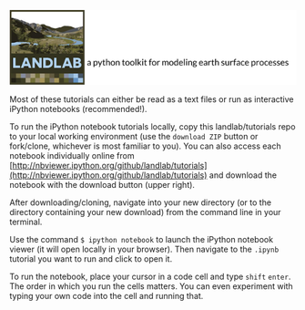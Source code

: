 [![Landlab header](./landlab_header.png)](http://landlab.github.io)

Most of these tutorials can either be read as a text files or run as interactive iPython notebooks (recommended!).

To run the iPython notebook tutorials locally, copy this landlab/tutorials repo to your local working environment (use the ``download ZIP`` button or fork/clone, whichever is most familiar to you). You can also access each notebook individually online from [http://nbviewer.ipython.org/github/landlab/tutorials](http://nbviewer.ipython.org/github/landlab/tutorials) and download the notebook with the download button (upper right).

After downloading/cloning, navigate into your new directory (or to the directory containing your new download) from the command line in your terminal.

Use the command ``$ ipython notebook`` to launch the iPython notebook viewer (it will open locally in your browser). Then navigate to the ``.ipynb`` tutorial you want to run and click to open it.

To run the notebook, place your cursor in a code cell and type ``shift`` ``enter``. The order in which you run the cells matters. You can even experiment with typing your own code into the cell and running that.
